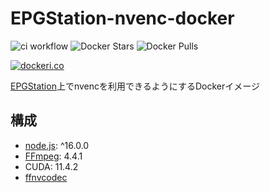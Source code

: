 # EPGStation-nvenc-docker
![ci workflow](https://github.com/kazuki0824/EPGStation-nvenc-docker/actions/workflows/docker-publish.yml/badge.svg)
![Docker Stars](https://img.shields.io/docker/stars/kazuki0824/epgstation-nvenc)
![Docker Pulls](https://img.shields.io/docker/pulls/kazuki0824/epgstation-nvenc)

[![dockeri.co](https://dockeri.co/image/kazuki0824/epgstation-nvenc)](https://hub.docker.com/r/kazuki0824/epgstation-nvenc)

[EPGStation](https://github.com/l3tnun/EPGStation)上でnvencを利用できるようにするDockerイメージ

## 構成
- [node.js](https://nodejs.org/ja/download/releases/): ^16.0.0  
- [FFmpeg](https://www.ffmpeg.org/download.html): 4.4.1  
- CUDA: 11.4.2  
- [ffnvcodec](https://github.com/FFmpeg/nv-codec-headers)
